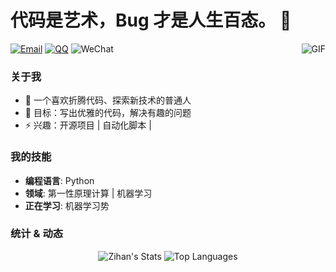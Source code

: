 # 代码是艺术，Bug 才是人生百态。 👋

 
[![Email](https://img.shields.io/badge/Email-c1747193328@163.com-blue?logo=gmail&link=mailto:example@email.com)](mailto:joeysiwei@gmail.com)
[![QQ](https://img.shields.io/badge/QQ-1747193328-blue?logo=tencent-qq)](https://qm.qq.com/q/rKdCS3q3Ye)
![WeChat](https://img.shields.io/badge/WeChat-Master__66688-green?logo=wechat)
<img align="right" alt="GIF" src="https://raw.githubusercontent.com/JoeyBling/JoeyBling/master/pic/pusheencode.gif" />

### 关于我
- 🌱 一个喜欢折腾代码、探索新技术的普通人
- 🎯 目标：写出优雅的代码，解决有趣的问题
- ⚡ 兴趣：开源项目 | 自动化脚本 | 

### 我的技能
- **编程语言**: Python
- **领域**: 第一性原理计算 | 机器学习
- **正在学习**: 机器学习势

### 统计 & 动态
<div align="center">
  
![Zihan's Stats](https://github-readme-stats.vercel.app/api?username=zhyan0603&show_icons=true&theme=light&hide_border=true&count_private=true&bg_color=ffffff&text_color=333333&icon_color=0078d4)
![Top Languages](https://github-readme-stats.vercel.app/api/top-langs/?username=zhyan0603&theme=light&hide_border=true&bg_color=ffffff&text_color=333333&icon_color=0078d4)

</div>
 

